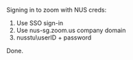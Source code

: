 Signing in to zoom with NUS creds:

1. Use SSO sign-in
2. Use nus-sg.zoom.us company domain
3. nusstu\userID + password

Done.

